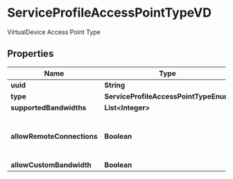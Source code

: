 

# ServiceProfileAccessPointTypeVD

VirtualDevice Access Point Type

## Properties

| Name | Type | Description | Notes |
|------------ | ------------- | ------------- | -------------|
|**uuid** | **String** |  |  [optional] |
|**type** | **ServiceProfileAccessPointTypeEnum** |  |  |
|**supportedBandwidths** | **List&lt;Integer&gt;** |  |  [optional] |
|**allowRemoteConnections** | **Boolean** | Allow remote connections to Service Profile |  [optional] |
|**allowCustomBandwidth** | **Boolean** |  |  [optional] |




